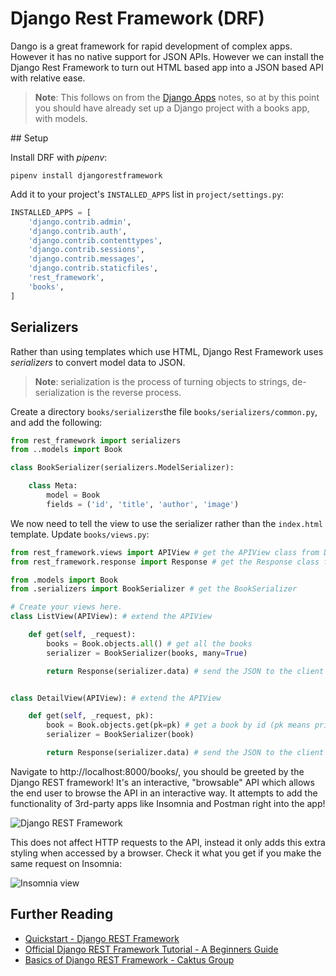 # Django Rest Framework (DRF)

Dango is a great framework for rapid development of complex apps. However it has no native support for JSON APIs. However we can install the Django Rest Framework to turn out HTML based app into a JSON based API with relative ease.

> **Note**: This follows on from the [Django Apps](django-apps.md) notes, so at by this point you should have already set up a Django project with a books app, with models.

## Setup

Install DRF with _pipenv_:

```
pipenv install djangorestframework
```

Add it to your project's `INSTALLED_APPS` list in `project/settings.py`:

```py
INSTALLED_APPS = [
    'django.contrib.admin',
    'django.contrib.auth',
    'django.contrib.contenttypes',
    'django.contrib.sessions',
    'django.contrib.messages',
    'django.contrib.staticfiles',
    'rest_framework',
    'books',
]
```

## Serializers

Rather than using templates which use HTML, Django Rest Framework uses _serializers_ to convert model data to JSON.

> **Note**: serialization is the process of turning objects to strings, de-serialization is the reverse process.

Create a directory `books/serializers`the file `books/serializers/common.py`, and add the following:

```py
from rest_framework import serializers
from ..models import Book

class BookSerializer(serializers.ModelSerializer):

    class Meta:
        model = Book
        fields = ('id', 'title', 'author', 'image')
```

We now need to tell the view to use the serializer rather than the `index.html` template. Update `books/views.py`:

```py
from rest_framework.views import APIView # get the APIView class from DRF
from rest_framework.response import Response # get the Response class from DRF

from .models import Book
from .serializers import BookSerializer # get the BookSerializer

# Create your views here.
class ListView(APIView): # extend the APIView

    def get(self, _request):
        books = Book.objects.all() # get all the books
        serializer = BookSerializer(books, many=True)

        return Response(serializer.data) # send the JSON to the client


class DetailView(APIView): # extend the APIView

    def get(self, _request, pk):
        book = Book.objects.get(pk=pk) # get a book by id (pk means primary key)
        serializer = BookSerializer(book)

        return Response(serializer.data) # send the JSON to the client
```

Navigate to http://localhost:8000/books/, you should be greeted by the Django REST framework! It's an interactive, "browsable" API which allows the end user to browse the API in an interactive way. It attempts to add the functionality of 3rd-party apps like Insomnia and Postman right into the app!

![Django REST Framework](https://media.git.generalassemb.ly/user/15120/files/141c2680-c9ba-11e9-9385-7cf612ccdbad)

This does not affect HTTP requests to the API, instead it only adds this extra styling when accessed by a browser. Check it what you get if you make the same request on Insomnia:

![Insomnia view](https://media.git.generalassemb.ly/user/15120/files/ad4b3d00-c9ba-11e9-8c9b-2f3552d3395f)


## Further Reading

- [Quickstart - Django REST Framework](https://www.django-rest-framework.org/tutorial/quickstart/)
- [Official Django REST Framework Tutorial - A Beginners Guide](https://wsvincent.com/official-django-rest-framework-tutorial-beginners-guide/)
- [Basics of Django REST Framework - Caktus Group](https://www.caktusgroup.com/blog/2018/02/26/basics-django-rest-framework/)
